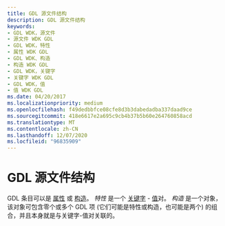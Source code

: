 ```yaml
---
title: GDL 源文件结构
description: GDL 源文件结构
keywords:
- GDL WDK，源文件
- 源文件 WDK GDL
- GDL WDK，特性
- 属性 WDK GDL
- GDL WDK、构造
- 构造 WDK GDL
- GDL WDK，关键字
- 关键字 WDK GDL
- GDL WDK，值
- 值 WDK GDL
ms.date: 04/20/2017
ms.localizationpriority: medium
ms.openlocfilehash: f49dedbbfce08cfe8d3b3dabedadba337daad9ce
ms.sourcegitcommit: 418e6617e2a695c9cb4b37b5b60e264760858acd
ms.translationtype: MT
ms.contentlocale: zh-CN
ms.lasthandoff: 12/07/2020
ms.locfileid: "96835909"
---
```

# <a name="gdl-source-file-structure"></a>GDL 源文件结构


GDL 条目可以是 [属性](gdl-attributes.md) 或 [构造](gdl-constructs.md)。 *特性* 是一个 [关键字](gdl-keywords.md) - [值](gdl-values.md)对。 *构造* 是一个对象，该对象可包含零个或多个 GDL 项 (它们可能是特性或构造，也可能是两个) 的组合，并且本身就是与关键字-值对关联的。

 

 




